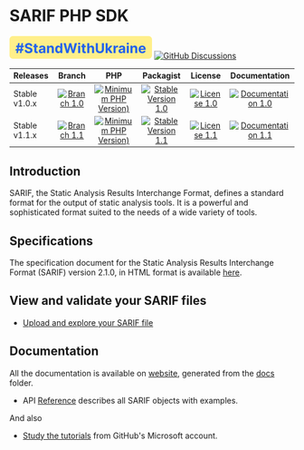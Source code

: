 <!-- markdownlint-disable MD013 -->
# SARIF PHP SDK

[![StandWithUkraine](https://raw.githubusercontent.com/vshymanskyy/StandWithUkraine/main/badges/StandWithUkraine.svg)](https://github.com/vshymanskyy/StandWithUkraine/blob/main/docs/README.md)
[![GitHub Discussions](https://img.shields.io/github/discussions/llaville/umlwriter)](https://github.com/llaville/sarif-php-sdk/discussions)

| Releases      |                    Branch                     |                               PHP                               |                          Packagist                          |                     License                      |                           Documentation                            |
|:--------------|:---------------------------------------------:|:---------------------------------------------------------------:|:-----------------------------------------------------------:|:------------------------------------------------:|:------------------------------------------------------------------:|
| Stable v1.0.x | [![Branch 1.0][Branch_100x-img]][Branch_100x] | [![Minimum PHP Version)][PHPVersion_100x-img]][PHPVersion_100x] | [![Stable Version 1.0][Packagist_100x-img]][Packagist_100x] | [![License 1.0][License_100x-img]][License_100x] | [![Documentation 1.0][Documentation_100x-img]][Documentation_100x] |
| Stable v1.1.x | [![Branch 1.1][Branch_101x-img]][Branch_101x] | [![Minimum PHP Version)][PHPVersion_101x-img]][PHPVersion_101x] | [![Stable Version 1.1][Packagist_101x-img]][Packagist_101x] | [![License 1.1][License_101x-img]][License_101x] | [![Documentation 1.1][Documentation_101x-img]][Documentation_101x] |

[Branch_100x-img]: https://img.shields.io/badge/branch-1.0-orange
[Branch_100x]: https://github.com/llaville/sarif-php-sdk/tree/1.0
[PHPVersion_100x-img]: https://img.shields.io/packagist/php-v/bartlett/sarif-php-sdk/1.0.1
[PHPVersion_100x]: https://www.php.net/supported-versions.php
[Packagist_100x-img]: https://img.shields.io/badge/packagist-v1.0.1-blue
[Packagist_100x]: https://packagist.org/packages/bartlett/sarif-php-sdk
[License_100x-img]: https://img.shields.io/packagist/l/bartlett/sarif-php-sdk
[License_100x]: https://github.com/llaville/sarif-php-sdk/blob/1.0/LICENSE
[Documentation_100x-img]: https://img.shields.io/badge/documentation-v1.0-green
[Documentation_100x]: https://github.com/llaville/sarif-php-sdk/tree/1.0/docs

[Branch_101x-img]: https://img.shields.io/badge/branch-1.1-orange
[Branch_101x]: https://github.com/llaville/sarif-php-sdk/tree/1.1
[PHPVersion_101x-img]: https://img.shields.io/packagist/php-v/bartlett/sarif-php-sdk/1.1.0
[PHPVersion_101x]: https://www.php.net/supported-versions.php
[Packagist_101x-img]: https://img.shields.io/badge/packagist-v1.1.0-blue
[Packagist_101x]: https://packagist.org/packages/bartlett/sarif-php-sdk
[License_101x-img]: https://img.shields.io/packagist/l/bartlett/sarif-php-sdk
[License_101x]: https://github.com/llaville/sarif-php-sdk/blob/1.1/LICENSE
[Documentation_101x-img]: https://img.shields.io/badge/documentation-v1.1-green
[Documentation_101x]: https://github.com/llaville/sarif-php-sdk/tree/1.1/docs

## Introduction

SARIF, the Static Analysis Results Interchange Format, defines a standard format for the output of static analysis tools.
It is a powerful and sophisticated format suited to the needs of a wide variety of tools.

## Specifications

The specification document for the Static Analysis Results Interchange Format (SARIF) version 2.1.0, in HTML format
is available [here][sarif-specs].

## View and validate your SARIF files

- [Upload and explore your SARIF file][sarif-validator]

## Documentation

All the documentation is available on [website](https://llaville.github.io/sarif-php-sdk/1.1),
generated from the [docs](https://github.com/llaville/sarif-php-sdk/tree/1.1/docs) folder.

- API [Reference](docs/reference/README.md) describes all SARIF objects with examples.

And also

- [Study the tutorials][sarif-tutorials] from GitHub's Microsoft account.

[sarif-specs]: https://docs.oasis-open.org/sarif/sarif/v2.1.0/sarif-v2.1.0.html
[sarif-validator]: https://sarifweb.azurewebsites.net/Validation
[sarif-tutorials]: https://github.com/microsoft/sarif-tutorials
